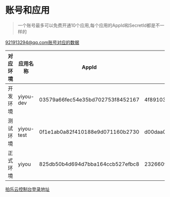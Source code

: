 
# 账号和应用

> 一个账号最多可以免费开通10个应用,每个应用的AppId和SecretId都是不一样的

921913294@qq.com账号对应的数据

| 对应环境 | 应用名称   | AppId                            | AppSecret                        |
| -------- | ---------- | -------------------------------- | -------------------------------- |
| 开发环境 | yiyou-dev  | 03579a66fec54e35bd702753f8452167 | 4f89103dbf9a44419bfd9c7eb9feeb30 |
| 测试环境 | yiyou-test | 0f1e1ab0a82f410188e9d071160b2730 | d00daa089a574968b822124529adcf80 |
| 正式环境 | yiyou      | 825db50b4d694d7bba164ccb527efbc8 | 232660fc2e42425693d4b418f23c5e48 |

[拍乐云控制台登录地址](https://console.pano.video/#/user/login)